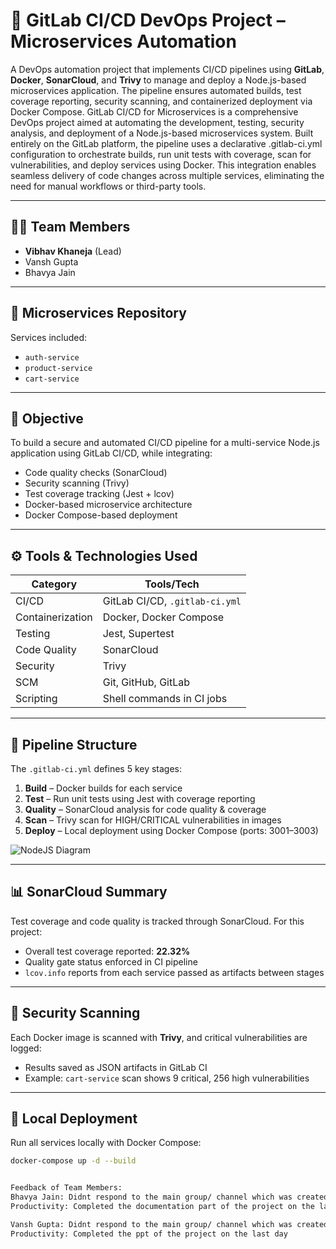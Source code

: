 # 🚀 GitLab CI/CD DevOps Project – Microservices Automation

A DevOps automation project that implements CI/CD pipelines using **GitLab**, **Docker**, **SonarCloud**, and **Trivy** to manage and deploy a Node.js-based microservices application. The pipeline ensures automated builds, test coverage reporting, security scanning, and containerized deployment via Docker Compose.
GitLab CI/CD for Microservices is a comprehensive DevOps project aimed at automating the development, testing, security analysis, and deployment of a Node.js-based microservices system. Built entirely on the GitLab platform, the pipeline uses a declarative .gitlab-ci.yml configuration to orchestrate builds, run unit tests with coverage, scan for vulnerabilities, and deploy services using Docker. This integration enables seamless delivery of code changes across multiple services, eliminating the need for manual workflows or third-party tools. 

---

## 🧑‍💻 Team Members

- **Vibhav Khaneja** (Lead)
- Vansh Gupta
- Bhavya Jain

---

## 📁 Microservices Repository

Services included:

- `auth-service`
- `product-service`
- `cart-service`

---

## 🎯 Objective

To build a secure and automated CI/CD pipeline for a multi-service Node.js application using GitLab CI/CD, while integrating:

- Code quality checks (SonarCloud)
- Security scanning (Trivy)
- Test coverage tracking (Jest + lcov)
- Docker-based microservice architecture
- Docker Compose-based deployment

---

## ⚙️ Tools & Technologies Used

| Category      | Tools/Tech                                  |
|---------------|----------------------------------------------|
| CI/CD         | GitLab CI/CD, `.gitlab-ci.yml`               |
| Containerization | Docker, Docker Compose                    |
| Testing       | Jest, Supertest                              |
| Code Quality  | SonarCloud                                   |
| Security      | Trivy                                        |
| SCM           | Git, GitHub, GitLab                          |
| Scripting     | Shell commands in CI jobs                    |

---

## 🧱 Pipeline Structure

The `.gitlab-ci.yml` defines 5 key stages:

1. **Build** – Docker builds for each service
2. **Test** – Run unit tests using Jest with coverage reporting
3. **Quality** – SonarCloud analysis for code quality & coverage
4. **Scan** – Trivy scan for HIGH/CRITICAL vulnerabilities in images
5. **Deploy** – Local deployment using Docker Compose (ports: 3001–3003)

![NodeJS Diagram](./images/Nodejs_diagram.png)


---

## 📊 SonarCloud Summary

Test coverage and code quality is tracked through SonarCloud. For this project:

- Overall test coverage reported: **22.32%**
- Quality gate status enforced in CI pipeline
- `lcov.info` reports from each service passed as artifacts between stages

---

## 🔐 Security Scanning

Each Docker image is scanned with **Trivy**, and critical vulnerabilities are logged:

- Results saved as JSON artifacts in GitLab CI
- Example: `cart-service` scan shows 9 critical, 256 high vulnerabilities

---

## 🧪 Local Deployment

Run all services locally with Docker Compose:

```bash
docker-compose up -d --build


Feedback of Team Members: 
Bhavya Jain: Didnt respond to the main group/ channel which was created due to which there was no response from his side towards the project, contated me once on personal channel to learn how to operate on gitlab but didnt reply to any work related messages on the official channel.
Productivity: Completed the documentation part of the project on the last day.

Vansh Gupta: Didnt respond to the main group/ channel which was created due to which there was no response from his side towards the project, didnt even contaced me on personal channel so there was 0 collaboration during the implementation process/ phase of the project.
Productivity: Completed the ppt of the project on the last day
